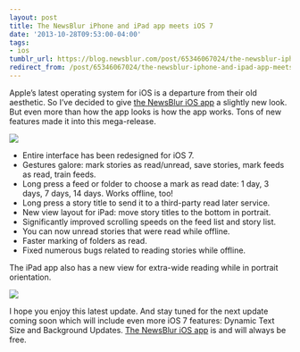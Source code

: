 ```yaml
---
layout: post
title: The NewsBlur iPhone and iPad app meets iOS 7
date: '2013-10-28T09:53:00-04:00'
tags:
- ios
tumblr_url: https://blog.newsblur.com/post/65346067024/the-newsblur-iphone-and-ipad-app-meets-ios-7
redirect_from: /post/65346067024/the-newsblur-iphone-and-ipad-app-meets-ios-7
---
```

Apple’s latest operating system for iOS is a departure from their old aesthetic. So I’ve decided to give [the NewsBlur iOS app](http://www.newsblur.com/ios) a slightly new look. But even more than how the app looks is how the app works. Tons of new features made it into this mega-release.

![](http://static.newsblur.com.s3.amazonaws.com/blog/iOS%20v3.5.png)

- Entire interface has been redesigned for iOS 7.
- Gestures galore: mark stories as read/unread, save stories, mark feeds as read, train feeds.
- Long press a feed or folder to choose a mark as read date: 1 day, 3 days, 7 days, 14 days. Works offline, too!
- Long press a story title to send it to a third-party read later service.
- New view layout for iPad: move story titles to the bottom in portrait.
- Significantly improved scrolling speeds on the feed list and story list.
- You can now unread stories that were read while offline.
- Faster marking of folders as read.
- Fixed numerous bugs related to reading stories while offline.

The iPad app also has a new view for extra-wide reading while in portrait orientation.

![](http://static.newsblur.com.s3.amazonaws.com/blog/iOS%20v3.5%20iPad.png)

I hope you enjoy this latest update. And stay tuned for the next update coming soon which will include even more iOS 7 features: Dynamic Text Size and Background Updates. [The NewsBlur iOS app](http://www.newsblur.com/ios) is and will always be free.

